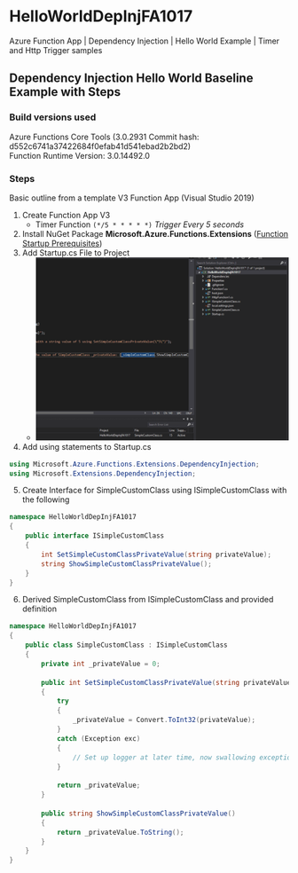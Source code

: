 # HelloWorldDepInjFA1017
Azure Function App | Dependency Injection | Hello World Example | Timer and Http Trigger samples

## Dependency Injection Hello World Baseline Example with Steps

### Build versions used

Azure Functions Core Tools (3.0.2931 Commit hash: d552c6741a37422684f0efab41d541ebad2b2bd2)  
Function Runtime Version: 3.0.14492.0

### Steps

Basic outline from a template V3 Function App (Visual Studio 2019)

1. Create Function App V3
   * Timer Function ```(*/5 * * * * *)``` *Trigger Every 5 seconds*
2. Install NuGet Package **Microsoft.Azure.Functions.Extensions** ([Function Startup Prerequisites](https://docs.microsoft.com/bs-latn-ba/azure/azure-functions/functions-dotnet-dependency-injection#prerequisites))
3. Add Startup.cs File to Project
   * ![Add Startup.cs](https://github.com/Rocco5689/HelloWorldDepInjFA1017/blob/DepInjClassInstCheck1017/AddStartup.gif)
4. Add using statements to Startup.cs
``` C#
using Microsoft.Azure.Functions.Extensions.DependencyInjection;
using Microsoft.Extensions.DependencyInjection;
```
5. Create Interface for SimpleCustomClass using ISimpleCustomClass with the following
``` C#
namespace HelloWorldDepInjFA1017
{
    public interface ISimpleCustomClass
    {
        int SetSimpleCustomClassPrivateValue(string privateValue);
        string ShowSimpleCustomClassPrivateValue();
    }
}
```
6. Derived SimpleCustomClass from ISimpleCustomClass and provided definition
``` C#
namespace HelloWorldDepInjFA1017
{
    public class SimpleCustomClass : ISimpleCustomClass
    {
        private int _privateValue = 0;

        public int SetSimpleCustomClassPrivateValue(string privateValue)
        {
            try
            {
                _privateValue = Convert.ToInt32(privateValue);
            }
            catch (Exception exc)
            {
                // Set up logger at later time, now swallowing exception for now
            }

            return _privateValue;            
        }

        public string ShowSimpleCustomClassPrivateValue()
        {
            return _privateValue.ToString();
        }
    }
}
```
